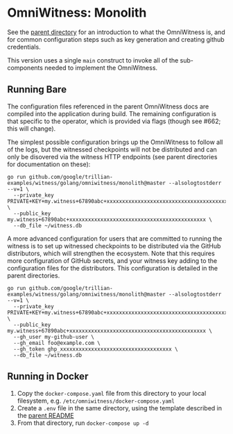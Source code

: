 # OmniWitness: Monolith

See the [parent directory](../) for an introduction to what the OmniWitness is, and for
common configuration steps such as key generation and creating github credentials.

This version uses a single `main` construct to invoke all of the sub-components needed to
implement the OmniWitness. 

## Running Bare

The configuration files referenced in the parent OmniWitness docs are compiled into the
application during build. The remaining configuration is that specific to the operator,
which is provided via flags (though see #662; this will change).

The simplest possible configuration brings up the OmniWitness to follow all of the logs,
but the witnessed checkpoints will not be distributed and can only be disovered via the
witness HTTP endpoints (see parent directories for documentation on these):

```
go run github.com/google/trillian-examples/witness/golang/omniwitness/monolith@master --alsologtostderr --v=1 \
  --private_key PRIVATE+KEY+my.witness+67890abc+xxxxxxxxxxxxxxxxxxxxxxxxxxxxxxxxxxxxxxxxxxxx \
  --public_key my.witness+67890abc+xxxxxxxxxxxxxxxxxxxxxxxxxxxxxxxxxxxxxxxxxxxx \
  --db_file ~/witness.db
```

A more advanced configuration for users that are committed to running the witness is to
set up witnessed checkpoints to be distributed via the GitHub distributors, which will
strengthen the ecosystem. Note that this requires more configuration of GitHub secrets,
and your witness key adding to the configuration files for the distributors. This
configuration is detailed in the parent directories.

```
go run github.com/google/trillian-examples/witness/golang/omniwitness/monolith@master --alsologtostderr --v=1 \
  --private_key PRIVATE+KEY+my.witness+67890abc+xxxxxxxxxxxxxxxxxxxxxxxxxxxxxxxxxxxxxxxxxxxx \
  --public_key my.witness+67890abc+xxxxxxxxxxxxxxxxxxxxxxxxxxxxxxxxxxxxxxxxxxxx \
  --gh_user my-github-user \
  --gh_email foo@example.com \
  --gh_token ghp_xxxxxxxxxxxxxxxxxxxxxxxxxxxxxxxxxxxx \
  --db_file ~/witness.db
```

## Running in Docker

1. Copy the `docker-compose.yaml` file from this directory to your local filesystem, e.g. `/etc/omniwitness/docker-compose.yaml`
1. Create a `.env` file in the same directory, using the template described in the [parent README](../#configuration)
1. From that directory, run `docker-compose up -d`


